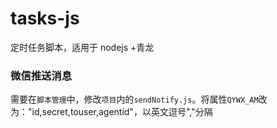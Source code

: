 # tasks-js

定时任务脚本，适用于 nodejs +青龙

### 微信推送消息

需要在`脚本管理`中，修改`项目`内的`sendNotify.js`。将属性`QYWX_AM`改为："id,secret,touser,agentid"，以英文逗号","分隔

